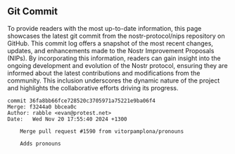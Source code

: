 ## Git Commit
To provide readers with the most up-to-date information, this page showcases the latest git commit from the nostr-protocol/nips repository on GitHub. This commit log offers a snapshot of the most recent changes, updates, and enhancements made to the Nostr Improvement Proposals (NIPs). By incorporating this information, readers can gain insight into the ongoing development and evolution of the Nostr protocol, ensuring they are informed about the latest contributions and modifications from the community. This inclusion underscores the dynamic nature of the project and highlights the collaborative efforts driving its progress.

```shell
commit 36fa8bb66fce728520c3705971a75221e9ba06f4
Merge: f3244a0 bbcea0c
Author: rabble <evan@protest.net>
Date:   Wed Nov 20 17:55:40 2024 +1300

    Merge pull request #1590 from vitorpamplona/pronouns
    
    Adds pronouns
```
